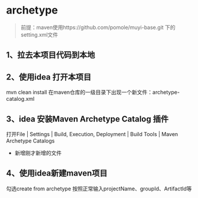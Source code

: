 # archetype
> 前提：maven使用https://github.com/pomole/muyi-base.git 下的setting.xml文件

## 1、拉去本项目代码到本地
## 2、使用idea 打开本项目
mvn clean install
在maven仓库的一级目录下出现一个新文件：archetype-catalog.xml
## 3、idea 安装Maven Archetype Catalog 插件
打开File | Settings | Build, Execution, Deployment | Build Tools | Maven Archetype Catalogs
+ 新增刚才新增的文件
## 4、使用idea新建maven项目
勾选create from archetype
按照正常输入projectName、groupId、ArtifactId等
